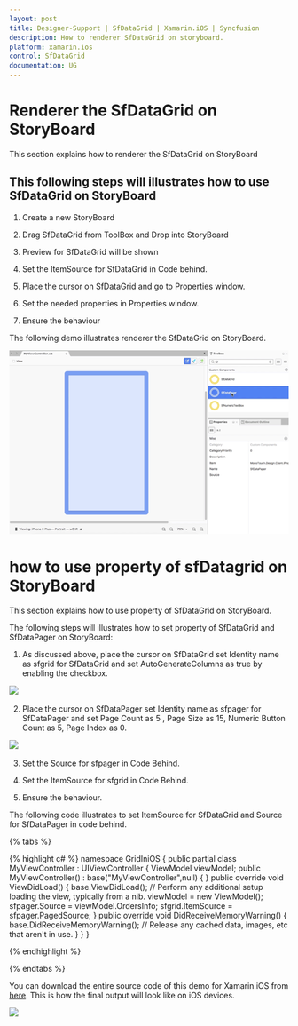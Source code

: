 ```yaml
---
layout: post
title: Designer-Support | SfDataGrid | Xamarin.iOS | Syncfusion
description: How to renderer SfDataGrid on storyboard.
platform: xamarin.ios
control: SfDataGrid
documentation: UG
---
```


# Renderer the SfDataGrid on StoryBoard

This section explains how to renderer the SfDataGrid on StoryBoard

## This following steps will illustrates how to use SfDataGrid on StoryBoard

1. Create a new StoryBoard

2. Drag SfDataGrid from ToolBox and Drop into StoryBoard 

3. Preview for SfDataGrid will be shown

4. Set the ItemSource for SfDataGrid in Code behind.

5. Place the cursor on SfDataGrid and go to Properties window.

6. Set the needed properties in Properties window.

7. Ensure the behaviour

The following demo illustrates renderer the SfDataGrid on StoryBoard.

![](SfDataGrid_images/StoryBoard_SfDataGrid_ios.gif)

# how to use property of sfDatagrid on StoryBoard

This section explains how to use property of SfDataGrid on StoryBoard.

The following steps will illustrates how to set property of SfDataGrid and SfDataPager on StoryBoard:

1. As discussed above, place the cursor on SfDataGrid set Identity name as sfgrid for SfDataGrid and set AutoGenerateColumns as true by enabling the checkbox.

![](SfDataGrid_images/Storyboard_property_SfDataGrid_ios.jpg)

2. Place the cursor on SfDataPager set Identity name as sfpager for SfDataPager and set Page Count as 5 , Page Size as 15, Numeric Button Count as 5, Page Index as 0.

![](SfDataGrid_images/Storyboard_property_SfDataPager_ios.jpg)

3. Set the Source for sfpager in Code Behind. 

4. Set the ItemSource for sfgrid in Code Behind.

5. Ensure the behaviour.

The following code illustrates to set ItemSource for SfDataGrid and Source for SfDataPager in code behind.

{% tabs %}

{% highlight c# %}
namespace GridIniOS
{
public partial class MyViewController : UIViewController
{
ViewModel viewModel;
public MyViewController() : base("MyViewController",null)
{
}
public override void ViewDidLoad()
{
 base.ViewDidLoad();
 // Perform any additional setup loading the view, typically from a nib.
 viewModel = new ViewModel();
 sfpager.Source = viewModel.OrdersInfo;
 sfgrid.ItemSource = sfpager.PagedSource;
}
public override void DidReceiveMemoryWarning()
{
base.DidReceiveMemoryWarning();
// Release any cached data, images, etc that aren't in use.
}
}
}

{% endhighlight %}

{% endtabs %}

You can download the entire source code of this demo for Xamarin.iOS from [here](http://www.syncfusion.com/downloads/support/directtrac/general/ze/custom_designer_sfdatagrid_ios-764618167).
This is how the final output will look like on iOS devices.

![](SfDataGrid_images/storyboard_support_sfdatagrid_ios.jpg)




